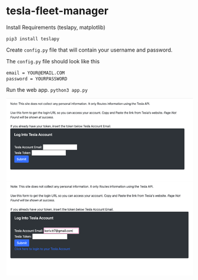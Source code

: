 # tesla-fleet-manager

Install Requirements (teslapy, matplotlib)
```
pip3 install teslapy
```

Create `config.py` file that will contain your username and password.

The `config.py` file should look like this
```
email = YOUR@EMAIL.COM
password = YOURPASSWORD
```

Run the web app.
`python3 app.py`

<p align="center">
  <img src="assets/launch_page.png">
  <img src="assets/login_to_tesla.png">
</p>
